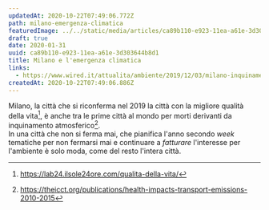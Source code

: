 ```yaml
---
updatedAt: 2020-10-22T07:49:06.772Z
path: milano-emergenza-climatica
featuredImage: ../../static/media/articles/ca89b110-e923-11ea-a61e-3d303644b8d1/fff_17.05.2019-7.jpg
draft: true
date: 2020-01-31
uuid: ca89b110-e923-11ea-a61e-3d303644b8d1
title: Milano e l'emergenza climatica
links:
  - https://www.wired.it/attualita/ambiente/2019/12/03/milano-inquinamento-morti-premature/
createdAt: 2020-10-22T07:49:06.886Z
---
```


Milano, la città che si riconferma nel 2019 la città con la migliore qualità della vita[^life-quality-2019], è anche tra le prime città al mondo per morti derivanti da inquinamento atmosferico[^health-impact-icct-report-2015].<br />
In una città che non si ferma mai, che pianifica l'anno secondo _week_ tematiche per non fermarsi mai e continuare a _fatturare_ l'interesse per l'ambiente è solo moda, come del resto l'intera città.


[^life-quality-2019]: https://lab24.ilsole24ore.com/qualita-della-vita/
[^health-impact-icct-report-2015]: https://theicct.org/publications/health-impacts-transport-emissions-2010-2015